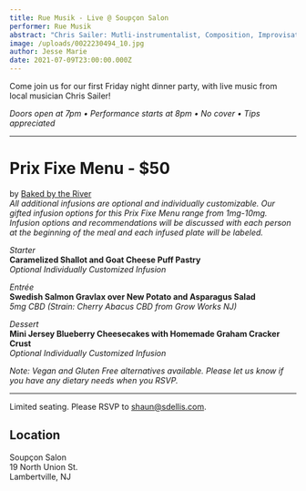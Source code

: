 ```yaml
---
title: Rue Musik - Live @ Soupçon Salon
performer: Rue Musik
abstract: "Chris Sailer: Mutli-instrumentalist, Composition, Improvisation"
image: /uploads/0022230494_10.jpg
author: Jesse Marie
date: 2021-07-09T23:00:00.000Z
---
```

Come join us for our first Friday night dinner party, with live music from local musician Chris Sailer!

*Doors open at 7pm • Performance starts at 8pm • No cover • Tips appreciated*

- - -

# Prix Fixe Menu - $50

by [Baked by the River](https://bakedbytheriver.com/)<br/>
*All additional infusions are optional and individually customizable. Our gifted infusion options for this Prix Fixe Menu range from 1mg-10mg. Infusion options and recommendations will be discussed with each person at the beginning of the meal and each infused plate will be labeled.* 

*Starter*<br/>
**Caramelized Shallot and Goat Cheese Puff Pastry**<br/>
*Optional Individually Customized Infusion*

*Entrée*<br/>
**Swedish Salmon Gravlax over New Potato and Asparagus Salad**<br/>
*5mg CBD (Strain: Cherry Abacus CBD from Grow Works NJ)*

*Dessert*<br/>
**Mini Jersey Blueberry Cheesecakes with Homemade Graham Cracker Crust**<br/>
*Optional Individually Customized Infusion*

*Note: Vegan and Gluten Free alternatives available. Please let us know if you have any dietary needs when you RSVP.*

- - -

Limited seating. Please RSVP to shaun@sdellis.com.

## Location

Soupçon Salon<br/>
19 North Union St.<br/>
Lambertville, NJ
